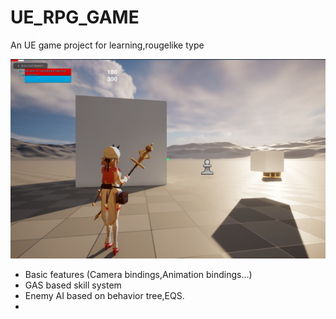 # UE_RPG_GAME
An UE game project for learning,rougelike type

![preview image](https://github.com/Courtshipfy/UE_ROUGELIKE_GAME/blob/master/Content/Screenshot%202023-06-21%20104158.png)

+ Basic features (Camera bindings,Animation bindings...)
+ GAS based skill system
+ Enemy AI based on behavior tree,EQS.
+ 
